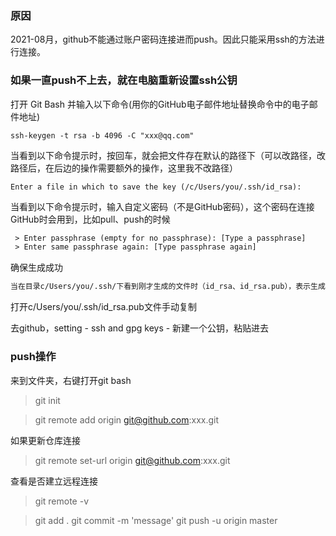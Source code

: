 
### 原因

2021-08月，github不能通过账户密码连接进而push。因此只能采用ssh的方法进行连接。

### 如果一直push不上去，就在电脑重新设置ssh公钥

打开 Git Bash 并输入以下命令(用你的GitHub电子邮件地址替换命令中的电子邮件地址)
```text
ssh-keygen -t rsa -b 4096 -C "xxx@qq.com"
```

当看到以下命令提示时，按回车，就会把文件存在默认的路径下（可以改路径，改路径后，在后边的操作需要额外的操作，这里我不改路径）
```text
Enter a file in which to save the key (/c/Users/you/.ssh/id_rsa):
```

当看到以下命令提示时，输入自定义密码（不是GitHub密码），这个密码在连接GitHub时会用到，比如pull、push的时候
```txt
 > Enter passphrase (empty for no passphrase): [Type a passphrase]
 > Enter same passphrase again: [Type passphrase again]
```

确保生成成功
```txt
当在目录c/Users/you/.ssh/下看到刚才生成的文件时（id_rsa、id_rsa.pub），表示生成成功
```

打开c/Users/you/.ssh/id_rsa.pub文件手动复制

去github，setting - ssh and gpg keys - 新建一个公钥，粘贴进去

### push操作

来到文件夹，右键打开git bash

> git init

> git remote add origin git@github.com:xxx.git

如果更新仓库连接
> git remote set-url origin git@github.com:xxx.git

查看是否建立远程连接
> git remote -v

> git add .
> git commit -m 'message'
> git push -u origin master


















